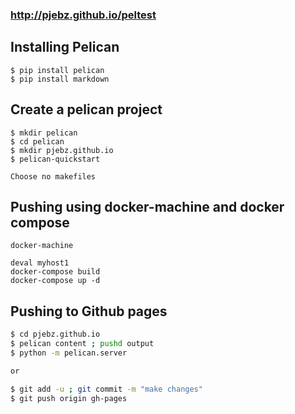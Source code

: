 ### http://pjebz.github.io/peltest

## Installing Pelican
```
$ pip install pelican 
$ pip install markdown

```

## Create a pelican project
```
$ mkdir pelican
$ cd pelican
$ mkdir pjebz.github.io
$ pelican-quickstart

Choose no makefiles
```


## Pushing using docker-machine and docker compose
```
docker-machine 

deval myhost1
docker-compose build
docker-compose up -d

```

## Pushing to Github pages
```bash
$ cd pjebz.github.io
$ pelican content ; pushd output
$ python -m pelican.server

or

$ git add -u ; git commit -m "make changes"
$ git push origin gh-pages

```